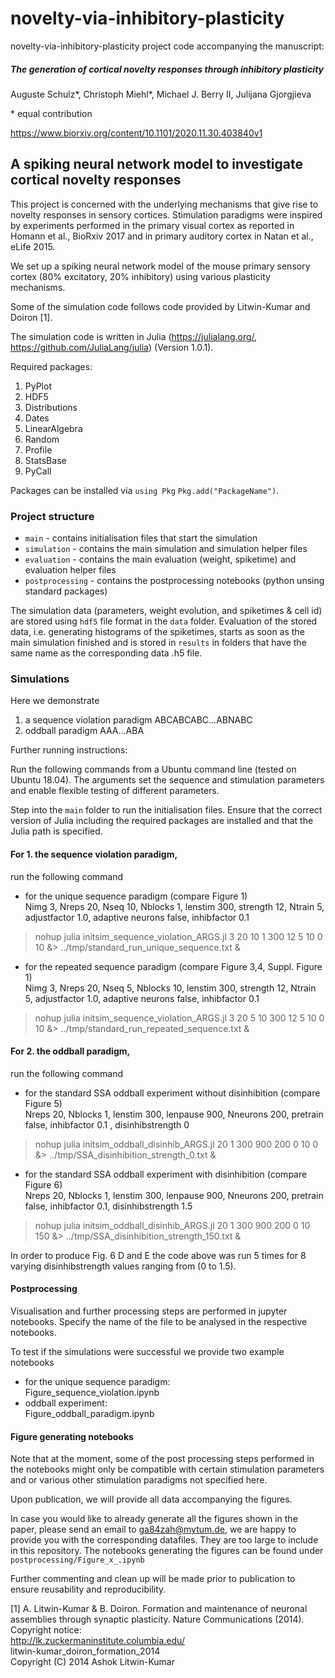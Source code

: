 # novelty-via-inhibitory-plasticity

novelty-via-inhibitory-plasticity project code accompanying the manuscript:  
##### The generation of cortical novelty responses through inhibitory plasticity  
Auguste Schulz\*, Christoph Miehl\*, Michael J. Berry II, Julijana Gjorgjieva   

\* equal contribution  

https://www.biorxiv.org/content/10.1101/2020.11.30.403840v1

## A spiking neural network model to investigate cortical novelty responses
This project is concerned with the underlying mechanisms that give rise to novelty responses in sensory cortices. Stimulation paradigms were inspired by experiments performed in the primary visual cortex as reported in Homann et al., BioRxiv 2017 and in primary auditory cortex in Natan et al., eLife 2015.

We set up a spiking neural network model of the mouse primary sensory cortex (80% excitatory, 20% inhibitory) using various plasticity mechanisms.  

Some of the simulation code follows code provided by Litwin-Kumar and Doiron [1].

The simulation code is written in Julia (https://julialang.org/, https://github.com/JuliaLang/julia) (Version 1.0.1).

Required packages:

1. PyPlot
2. HDF5
3. Distributions
4. Dates
5. LinearAlgebra
6. Random
7. Profile
8. StatsBase
9. PyCall

Packages can be installed via `using Pkg` `Pkg.add("PackageName")`.  

### Project structure  
* `main`  - contains initialisation files that start the simulation
 * `simulation`  - contains the main simulation and simulation helper files
 * `evaluation`    - contains the main evaluation (weight, spiketime) and evaluation helper files
  * `postprocessing`    - contains the postprocessing notebooks (python unsing standard packages)

The simulation data (parameters, weight evolution, and spiketimes & cell id) are stored using `hdf5` file format in  the `data` folder.
Evaluation of the stored data, i.e. generating histograms of the spiketimes, starts as soon as the main simulation finished and is stored in `results` in folders that have the same name as the corresponding data .h5 file.


### Simulations
Here we demonstrate
1. a sequence violation paradigm ABCABCABC...ABNABC
2. oddball paradigm AAA...ABA

Further running instructions:

Run the following commands from a Ubuntu command line (tested on Ubuntu 18.04).
The arguments set the sequence and stimulation parameters and enable flexible testing of different parameters.

Step into the `main` folder to run the initialisation files. Ensure that the correct version of Julia including the required packages are installed and that the Julia path is specified.

#### For 1. the sequence violation paradigm,  
run the following command
- for the unique sequence paradigm (compare Figure 1)  
Nimg 3, Nreps 20, Nseq 10, Nblocks 1, lenstim 300, strength 12, Ntrain 5, adjustfactor 1.0, adaptive neurons false, inhibfactor 0.1  
> nohup julia initsim_sequence_violation_ARGS.jl 3 20 10 1 300 12 5 10 0 10 &> ../tmp/standard_run_unique_sequence.txt &

- for the repeated sequence paradigm (compare Figure 3,4, Suppl. Figure 1)  
Nimg 3, Nreps 20, Nseq 5, Nblocks 10, lenstim 300, strength 12, Ntrain 5, adjustfactor 1.0, adaptive neurons false, inhibfactor 0.1  
> nohup julia initsim_sequence_violation_ARGS.jl 3 20 5 10 300 12 5 10 0 10 &> ../tmp/standard_run_repeated_sequence.txt &


#### For 2. the oddball paradigm,  
run the following command
- for the standard SSA oddball experiment without disinhibition (compare Figure 5)  
Nreps 20, Nblocks 1, lenstim 300, lenpause 900, Nneurons 200, pretrain false, inhibfactor 0.1 , disinhibstrength 0
> nohup julia initsim_oddball_disinhib_ARGS.jl 20 1 300 900 200 0 10 0 &> ../tmp/SSA_disinhibition_strength_0.txt &

- for the standard SSA oddball experiment with disinhibition  (compare Figure 6)  
Nreps 20, Nblocks 1, lenstim 300, lenpause 900, Nneurons 200, pretrain false, inhibfactor 0.1, disinhibstrength 1.5  
> nohup julia initsim_oddball_disinhib_ARGS.jl 20 1 300 900 200 0 10 150 &> ../tmp/SSA_disinhibition_strength_150.txt &

In order to produce Fig. 6 D and E the code above was run 5 times for 8 varying disinhibstrength values ranging from (0 to 1.5).  

#### Postprocessing  

Visualisation and further processing steps are performed in jupyter notebooks.
Specify the name of the file to be analysed in the respective notebooks.

To test if the simulations were successful we provide two example notebooks

- for the unique sequence paradigm:   
Figure_sequence_violation.ipynb
- oddball experiment:  
Figure_oddball_paradigm.ipynb

#### Figure generating notebooks

Note that at the moment, some of the post processing steps performed in the notebooks might only be compatible with certain stimulation parameters and or various other stimulation paradigms not specified here.

Upon publication, we will provide all data accompanying the figures.  

In case you would like to already generate all the figures shown in the paper, please send an email to ga84zah@mytum.de, we are happy to provide you with the corresponding datafiles. They are too large to include in this repository. The notebooks generating the figures can be found under `postprocessing/Figure_x_.ipynb`

Further commenting and clean up will be made prior to publication to ensure reusability and reproducibility.



[1] A. Litwin-Kumar & B. Doiron.  Formation and maintenance of neuronal assemblies through synaptic plasticity.  Nature Communications (2014).  
Copyright notice:  
http://lk.zuckermaninstitute.columbia.edu/  
litwin-kumar_doiron_formation_2014  
Copyright (C) 2014 Ashok Litwin-Kumar
